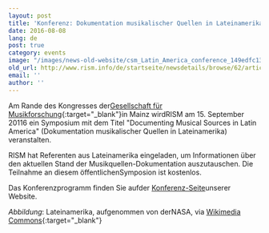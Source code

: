 ```yaml
---
layout: post
title: 'Konferenz: Dokumentation musikalischer Quellen in Lateinamerika'
date: 2016-08-08
lang: de
post: true
category: events
image: "/images/news-old-website/csm_Latin_America_conference_149edfc135.jpg"
old_url: http://www.rism.info/de/startseite/newsdetails/browse/62/article/64/conference-documenting-musical-sources-in-latin-america.html
email: ''
author: ''
---
```


Am Rande des Kongresses der[Gesellschaft für Musikforschung](http://www.gfm2016.uni-mainz.de/){:target="_blank"}in Mainz wirdRISM am 15. September 20116 ein Symposium mit dem Titel "Documenting Musical Sources in Latin America" (Dokumentation musikalischer Quellen in Lateinamerika) veranstalten.

RISM hat Referenten aus Lateinamerika eingeladen, um Informationen über den aktuellen Stand der Musikquellen-Dokumentation auszutauschen. Die Teilnahme an diesem öffentlichenSymposion ist kostenlos.

Das Konferenzprogramm finden Sie aufder [Konferenz-Seite](http://www.rism.info/de/publikationen/latin-america-conference-2016.html)unserer Website.

_Abbildung_: Lateinamerika, aufgenommen von derNASA, via [Wikimedia Commons](https://commons.wikimedia.org/wiki/File:Latin_America_terrain.jpg){:target="_blank"}

